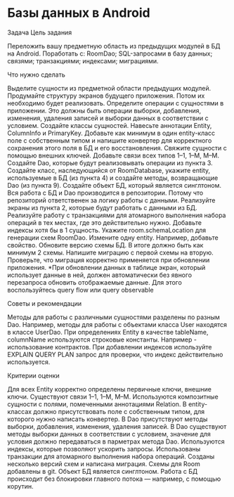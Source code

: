 # Базы данных в Android
Задача
Цель задания 

Переложить вашу предметную область из предыдущих модулей в БД на Android. 
Поработать c: 
RoomDao; 
SQL-запросами в базу данных; 
связями; 
транзакциями; 
индексами; 
миграциями. 


Что нужно сделать 

Выделите сущности из предметной области предыдущих модулей. 
Продумайте структуру экранов будущего приложения. Потом их необходимо будет реализовать. 
Определите операции с сущностями в приложении. Это должны быть операции выборки, добавления, изменения, удаления записей и выборки данных в соответствии с условием. 
Создайте классы сущностей. 
Навесьте аннотации Entity, ColumnInfo и PrimaryKey. 
Добавьте как минимум в один entity-класс поле с собственным типом и напишите конвертер для корректного сохранения этого поля в БД и его восстановления. 
Свяжите сущности с помощью внешних ключей. 
Добавьте связи всех типов 1–1, 1–М, М–М. 
Создайте Dao, которые будут реализовывать операции из пункта 3. 
Создайте класс, наследующийся от RoomDatabase, укажите entity, используемые в БД (из пункта 4) и создайте методы, возвращающие Dao (из пункта 9). 
Создайте объект БД, который является синглтоном. 
Вся работа с БД и Dao производится в репозитории. Потому что репозиторий ответственен за логику работы с данными. 
Реализуйте экраны из пункта 2, которые будут работать с данными из БД. 
Реализуйте работу с транзакциями для атомарного выполнения набора операций в тех местах, где это действительно нужно. 
Добавьте индексы хотя бы в 1 сущность. 
Укажите room.schemaLocation для генерации схем RoomDao. 
Измените одну entity. Например, добавьте свойство. Обновите версию схемы БД. В итоге должно быть как минимум 2 схемы. 
Напишите миграцию с первой схемы на вторую. Проверьте, что миграция корректно применяется при обновлении приложения. 
*При обновлении данных в таблице экран, который использует данные в ней, должен автоматически без явного перезапроса обновить отображаемые данные. Для этого воспользуйтесь query flow или query observable 



Советы и рекомендации 

Методы для работы с различными сущностями разделены по разным Dao. Например, методы для работы с объектами класса User находятся в классе UserDao. 
При определениях Entity в качестве tableName, columnName используются строковые константы. Например - использование контрактов. 
При добавлении индексов используйте EXPLAIN QUERY PLAN запрос для проверки, что индекс действительно используется. 


Критерии оценки 

Для всех Entity корректно определены первичные ключи, внешние ключи. 
Существуют связи 1–1, 1–М, М–М. 
Используются композитные сущности с полями, помеченными аннотациями Relation. 
В entity-классах должно присутствовать поле с собственным типом, для которого нужно написать конвертер. 
В Dao присутствуют методы выборки, добавления, изменения, удаления записей. 
В Dao существуют методы выборки данных в соответствии с условием, значение для условия должно передаваться в парметрах метода Dao. 
Используются индексы, которые позволяют ускорить запросы. 
Использованы транзакции для атомарного выполнения набора операций. 
Созданы несколько версий схем и написана миграция. Схемы для Room добавлены в git. 
Объект БД является синглтоном. 
Работа с БД происходит без блокировки главного потока — например, с помощью корутин. 

